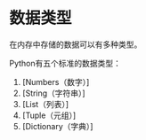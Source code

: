 # 数据类型

在内存中存储的数据可以有多种类型。

Python有五个标准的数据类型：

1. [Numbers（数字）]
2. [String（字符串）]
3. [List（列表）]
4. [Tuple（元组）]
5. [Dictionary（字典）]
